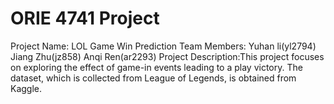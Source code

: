 # ORIE 4741 Project

Project Name: LOL Game Win Prediction
Team Members: Yuhan li(yl2794)
Jiang Zhu(jz858)
Anqi Ren(ar2293)
Project Description:This project focuses on exploring the effect of game-in events leading to a play victory. The dataset, which is collected from League of Legends, is obtained from Kaggle.

